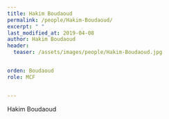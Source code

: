 ```yaml
---
title: Hakim Boudaoud
permalink: /people/Hakim-Boudaoud/
excerpt: " "
last_modified_at: 2019-04-08
author: Hakim Boudaoud
header:
  teaser: /assets/images/people/Hakim-Boudaoud.jpg


orden: Boudaoud
role: MCF


---
```


Hakim Boudaoud